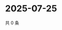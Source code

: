 # 2025-07-25

共 0 条

<!-- BEGIN ZHIHUVIDEO -->
<!-- 最后更新时间 Fri Jul 25 2025 04:12:05 GMT+0800 (China Standard Time) -->

<!-- END ZHIHUVIDEO -->
